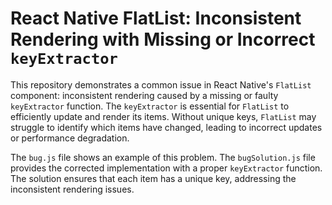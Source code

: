 # React Native FlatList: Inconsistent Rendering with Missing or Incorrect `keyExtractor`

This repository demonstrates a common issue in React Native's `FlatList` component: inconsistent rendering caused by a missing or faulty `keyExtractor` function. The `keyExtractor` is essential for `FlatList` to efficiently update and render its items.  Without unique keys, `FlatList` may struggle to identify which items have changed, leading to incorrect updates or performance degradation.

The `bug.js` file shows an example of this problem. The `bugSolution.js` file provides the corrected implementation with a proper `keyExtractor` function.  The solution ensures that each item has a unique key, addressing the inconsistent rendering issues.